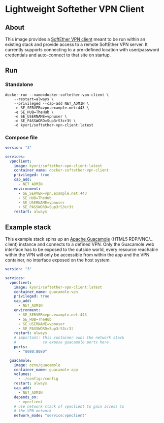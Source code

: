# Lightweight Softether VPN Client

## About

This image provides a [SoftEther VPN client](https://www.softether.org/) meant to be run within an existing stack and provide access to a remote SoftEther VPN server. It currently supports connecting to a pre-defined location with user/password credentials and auto-connect to that site on startup.

## Run

### Standalone

```shell
docker run --name=docker-softether-vpn-client \
    --restart=always \
    --privileged --cap-add NET_ADMIN \
    -e SE_SERVER=vpn.example.net:443 \
    -e SE_HUB=TheHub \
    -e SE_USERNAME=vpnuser \
    -e SE_PASSWORD=Sup3rS3cr3t \
    -d kyori/softether-vpn-client:latest
```

### Compose file

```yaml
version: "3"

services:
  vpnclient:
    image: kyori/softether-vpn-client:latest
    container_name: docker-softether-vpn-client
    privileged: true
    cap_add:
      - NET_ADMIN
    environment:
      - SE_SERVER=vpn.example.net:443
      - SE_HUB=TheHub
      - SE_USERNAME=vpnuser
      - SE_PASSWORD=Sup3rS3cr3t
    restart: always

```

## Example stack

This example stack spins up an [Apache Guacamole](https://github.com/oznu/docker-guacamole) (HTML5 RDP/VNC/... client) instance and connects to a defined VPN. Only the Guacamole web interface has to be exposed to the outside world, every resource reachable within the VPN will only be accessible from within the app and the VPN container, no interface exposed on the host system.

```yaml
version: "3"

services:
  vpnclient:
    image: kyori/softether-vpn-client:latest
    container_name: guacamole-vpn
    privileged: true
    cap_add:
      - NET_ADMIN
    environment:
      - SE_SERVER=vpn.example.net:443
      - SE_HUB=TheHub
      - SE_USERNAME=vpnuser
      - SE_PASSWORD=Sup3rS3cr3t
    restart: always
    # important: this container owns the network stack 
    #            so expose guacamole ports here
    ports:
      - "8080:8080"

  guacamole:
    image: oznu/guacamole
    container_name: guacamole-app
    volumes:
      - ./config:/config
    restart: always
    cap_add:
      - NET_ADMIN
    depends_on:
      - vpnclient
    # use network stack of vpnclient to gain access to
    # the VPN network
    network_mode: "service:vpnclient"

```
